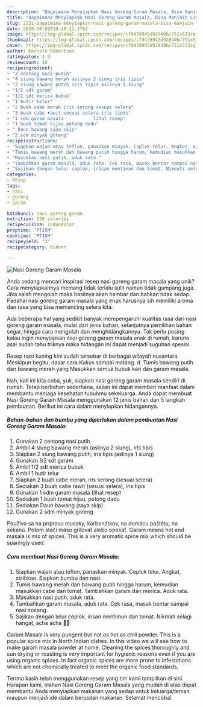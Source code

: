 ```yaml
---
description: "Bagaimana Menyiapkan Nasi Goreng Garam Masala, Bisa Manjain Lidah"
title: "Bagaimana Menyiapkan Nasi Goreng Garam Masala, Bisa Manjain Lidah"
slug: 2231-bagaimana-menyiapkan-nasi-goreng-garam-masala-bisa-manjain-lidah
date: 2020-08-09T10:40:13.276Z
image: https://img-global.cpcdn.com/recipes/cf9478945d92840b/751x532cq70/nasi-goreng-garam-masala-foto-resep-utama.jpg
thumbnail: https://img-global.cpcdn.com/recipes/cf9478945d92840b/751x532cq70/nasi-goreng-garam-masala-foto-resep-utama.jpg
cover: https://img-global.cpcdn.com/recipes/cf9478945d92840b/751x532cq70/nasi-goreng-garam-masala-foto-resep-utama.jpg
author: Kenneth Robertson
ratingvalue: 3.9
reviewcount: 10
recipeingredient:
- "2 centong nasi putih"
- "4 siung bawang merah aslinya 2 siung iris tipis"
- "2 siung bawang putih iris tipis aslinya 1 siung"
- "1/2 sdt garam"
- "1/2 sdt merica bubuk"
- "1 butir telur"
- "2 buah cabe merah iris serong sesuai selera"
- "3 buah cabe rawit sesuai selera iris tipis"
- "1 sdm garam masala           lihat resep"
- "1 buah tomat hijau potong dadu"
- " Daun bawang saya skip"
- "2 sdm minyak goreng"
recipeinstructions:
- "Siapkan wajan atau teflon, panaskan minyak. Ceplok telur. Angkat, sisihkan. Siapkan bumbu dan nasi."
- "Tumis bawang merah dan bawang putih hingga harum, kemudian masukkan cabe dan tomat. Tambahkan garam dan merica. Aduk rata."
- "Masukkan nasi putih, aduk rata."
- "Tambahkan garam masala, aduk rata. Cek rasa, masak bentar sampai nasi matang."
- "Sajikan dengan telur ceplok, irisan mentimun dan tomat. Nikmati selagi hangat, acha acha 💃😁"
categories:
- Resep
tags:
- nasi
- goreng
- garam

katakunci: nasi goreng garam 
nutrition: 258 calories
recipecuisine: Indonesian
preptime: "PT35M"
cooktime: "PT38M"
recipeyield: "3"
recipecategory: Dinner

---
```



![Nasi Goreng Garam Masala](https://img-global.cpcdn.com/recipes/cf9478945d92840b/751x532cq70/nasi-goreng-garam-masala-foto-resep-utama.jpg)

Anda sedang mencari inspirasi resep nasi goreng garam masala yang unik? Cara menyiapkannya memang tidak terlalu sulit namun tidak gampang juga. Jika salah mengolah maka hasilnya akan hambar dan bahkan tidak sedap. Padahal nasi goreng garam masala yang enak harusnya sih memiliki aroma dan rasa yang bisa memancing selera kita.

Ada beberapa hal yang sedikit banyak mempengaruhi kualitas rasa dari nasi goreng garam masala, mulai dari jenis bahan, selanjutnya pemilihan bahan segar, hingga cara mengolah dan menghidangkannya. Tak perlu pusing kalau ingin menyiapkan nasi goreng garam masala enak di rumah, karena asal sudah tahu triknya maka hidangan ini dapat menjadi suguhan spesial.

Resep nasi kuning kini sudah tersebar di berbagai wilayah nusantara. Meskipun begitu, dasar cara Kukus sampai matang. d. Tumis bawang putih dan bawang merah yang Masukkan semua bubuk kari dan garam masala.


Nah, kali ini kita coba, yuk, siapkan nasi goreng garam masala sendiri di rumah. Tetap berbahan sederhana, sajian ini dapat memberi manfaat dalam membantu menjaga kesehatan tubuhmu sekeluarga. Anda dapat membuat Nasi Goreng Garam Masala menggunakan 12 jenis bahan dan 5 langkah pembuatan. Berikut ini cara dalam menyiapkan hidangannya.

<!--inarticleads1-->

##### Bahan-bahan dan bumbu yang diperlukan dalam pembuatan Nasi Goreng Garam Masala:

1. Gunakan 2 centong nasi putih
1. Ambil 4 siung bawang merah (aslinya 2 siung), iris tipis
1. Siapkan 2 siung bawang putih, iris tipis (aslinya 1 siung)
1. Gunakan 1/2 sdt garam
1. Ambil 1/2 sdt merica bubuk
1. Ambil 1 butir telur
1. Siapkan 2 buah cabe merah, iris serong (sesuai selera)
1. Sediakan 3 buah cabe rawit (sesuai selera), iris tipis
1. Gunakan 1 sdm garam masala           (lihat resep)
1. Sediakan 1 buah tomat hijau, potong dadu
1. Sediakan  Daun bawang (saya skip)
1. Gunakan 2 sdm minyak goreng


Používa sa na prípravu musaky, karbonátkov, na domácu paštétu, na sekanú. Potom stačí mäso grilovať alebo opekať. Garam means hot and masala is mix of spices. This is a very aromatic spice mix which should be sparingly used. 

<!--inarticleads2-->

##### Cara membuat Nasi Goreng Garam Masala:

1. Siapkan wajan atau teflon, panaskan minyak. Ceplok telur. Angkat, sisihkan. Siapkan bumbu dan nasi.
1. Tumis bawang merah dan bawang putih hingga harum, kemudian masukkan cabe dan tomat. Tambahkan garam dan merica. Aduk rata.
1. Masukkan nasi putih, aduk rata.
1. Tambahkan garam masala, aduk rata. Cek rasa, masak bentar sampai nasi matang.
1. Sajikan dengan telur ceplok, irisan mentimun dan tomat. Nikmati selagi hangat, acha acha 💃😁


Garam Masala is very pungent but not as hot as chili powder. This is a popular spice mix In North Indian dishes. In this video we will see how to make garam masala powder at home. Cleaning the spices thoroughly and sun drying or roasting is very important for hygienic reasons even if you are using organic spices. In fact organic spices are more prone to infestations which are not chemically treated to meet the organic food standards. 

Terima kasih telah menggunakan resep yang tim kami tampilkan di sini. Harapan kami, olahan Nasi Goreng Garam Masala yang mudah di atas dapat membantu Anda menyiapkan makanan yang sedap untuk keluarga/teman maupun menjadi ide dalam berjualan makanan. Selamat mencoba!
